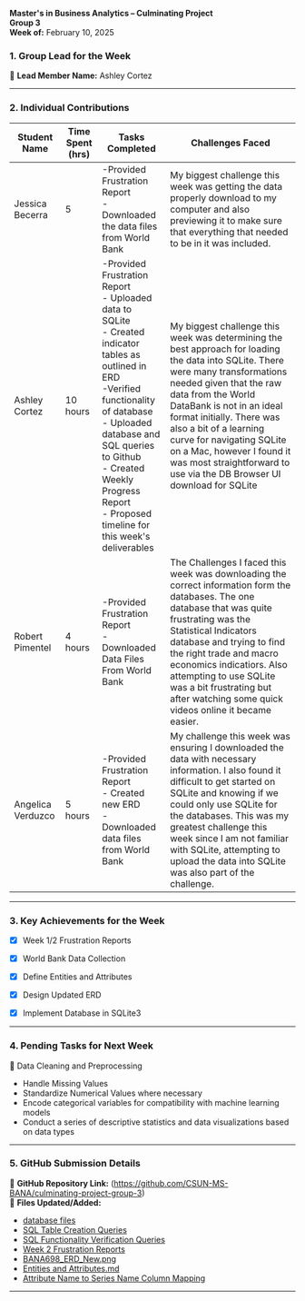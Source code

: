 

**Master's in Business Analytics – Culminating Project**  
**Group 3**  
**Week of:** February 10, 2025  

### 1. Group Lead for the Week
📌 **Lead Member Name:** Ashley Cortez 

---

### 2. Individual Contributions
| **Student Name**  | **Time Spent (hrs)** | **Tasks Completed** | **Challenges Faced** |
|----------|----------|----------|----------|
| Jessica Becerra | 5 | -Provided Frustration Report <br> - Downloaded the data files from World Bank | My biggest challenge this week was getting the data properly download to my computer and also previewing it to make sure that everything that needed to be in it was included. |
| Ashley Cortez | 10 hours |-Provided Frustration Report <br> - Uploaded data to SQLite <br> - Created indicator tables as outlined in ERD <br> -Verified functionality of database <br> - Uploaded database and SQL queries to Github <br> - Created Weekly Progress Report <br> - Proposed timeline for this week's deliverables | My biggest challenge this week was determining the best approach for loading the data into SQLite. There were many transformations needed given that the raw data from the World DataBank is not in an ideal format initially. There was also a bit of a learning curve for navigating SQLite on a Mac, however I found it was most straightforward to use via the DB Browser UI download for SQLite |
| Robert Pimentel | 4 hours | -Provided Frustration Report <br> - Downloaded Data Files From World Bank|The Challenges I faced this week was downloading the correct information form the databases. The one database that was quite frustrating was the Statistical Indicators database and trying to find the right trade and macro economics indicatiors. Also attempting to use SQLite was a bit frustrating but after watching some quick videos online it became easier.  |
| Angelica Verduzco | 5 hours | -Provided Frustration Report <br> - Created new ERD <br> - Downloaded data files from World Bank | My challenge this week was ensuring I downloaded the data with necessary information. I also found it difficult to get started on SQLite and knowing if we could only use SQLite for the databases. This was my greatest challenge this week since I am not familiar with SQLite, attempting to upload the data into SQLite was also part of the challenge.  |

---

### 3. Key Achievements for the Week

- [x] Week 1/2 Frustration Reports
- [x] World Bank Data Collection
- [x] Define Entities and Attributes
- [x] Design Updated ERD
- [x] Implement Database in SQLite3
  

---

### 4. Pending Tasks for Next Week
📌 Data Cleaning and Preprocessing
  - Handle Missing Values
  - Standardize Numerical Values where necessary
  - Encode categorical variables for compatibility with machine learning models
  - Conduct a series of descriptive statistics and data visualizations based on data types

---

### 5. GitHub Submission Details
🔗 **GitHub Repository Link:** (https://github.com/CSUN-MS-BANA/culminating-project-group-3)  
📁 **Files Updated/Added:**  
-  [database files](https://github.com/CSUN-MS-BANA/culminating-project-group-3/tree/main/Week%203%20Deliverables/database%20files)  
-  [SQL Table Creation Queries](https://github.com/CSUN-MS-BANA/culminating-project-group-3/tree/main/Week%203%20Deliverables/sql%20create%20table%20queries)  
-  [SQL Functionality Verification Queries](https://github.com/CSUN-MS-BANA/culminating-project-group-3/tree/main/Week%203%20Deliverables#:~:text=22%20minutes%20ago-,sql%20test%20verification%20queries,-Add%20files%20via)
-  [Week 2 Frustration Reports](https://github.com/CSUN-MS-BANA/culminating-project-group-3/tree/main/Week%203%20Deliverables#:~:text=..-,Week%202%20Frustration%20Reports,-Rename%20Frustration%20Report)
-  [BANA698_ERD_New.png](https://github.com/CSUN-MS-BANA/culminating-project-group-3/blob/main/Week%203%20Deliverables/BANA698_ERD_New.png#:~:text=test%20verification%20queries-,BANA698_ERD_New,-.png)
-  [Entities and Attributes.md](https://github.com/CSUN-MS-BANA/culminating-project-group-3/blob/main/Week%203%20Deliverables/group3_database_columnmapping.xlsx#:~:text=Entities%20and%20Attributes.-,md,-Updated%20Research%20Questions)
-  [Attribute Name to Series Name Column Mapping](https://github.com/CSUN-MS-BANA/culminating-project-group-3/blob/main/Week%203%20Deliverables/group3_database_columnmapping.xlsx#:~:text=Research%20Questions.md-,group3_database_columnmapping,-.xlsx)
---
